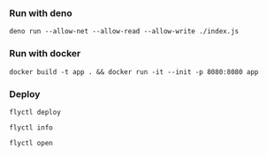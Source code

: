 ### Run with deno

`deno run --allow-net --allow-read --allow-write ./index.js`

### Run with docker

`docker build -t app . && docker run -it --init -p 8080:8080 app`

### Deploy

`flyctl deploy`

`flyctl info`

`flyctl open`

